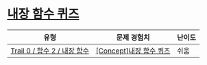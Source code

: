 # [내장 함수 퀴즈](https://www.codetree.ai/trails/complete/curated-cards/univ-built-in-function)

|유형|문제 경험치|난이도|
|---|---|---|
|[Trail 0 / 함수 2 / 내장 함수](https://www.codetree.ai/trail-info/univ-python-tutorial/)|[[Concept]내장 함수 퀴즈](https://www.codetree.ai/trails/complete/curated-cards/univ-built-in-function/)|쉬움|

